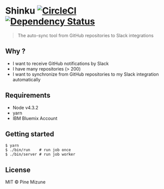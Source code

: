 # Shinku [![CircleCI](https://circleci.com/gh/pine/Shinku/tree/master.svg?style=shield)](https://circleci.com/gh/pine/Shinku/tree/master) [![Dependency Status](https://gemnasium.com/badges/github.com/pine/Shinku.svg)](https://gemnasium.com/github.com/pine/Shinku)

> The auto-sync tool from GitHub repositories to Slack integrations

## Why ?
- I want to receive GitHub notifications by Slack
- I have many repositories (> 200)
- I want to synchronize from GitHub repositories to my Slack integration automatically

## Requirements
- Node v4.3.2
- yarn
- IBM Bluemix Account

## Getting started

```
$ yarn
$ ./bin/run    # run job once
$ ./bin/server # run job worker
```

## License
MIT &copy; Pine Mizune
